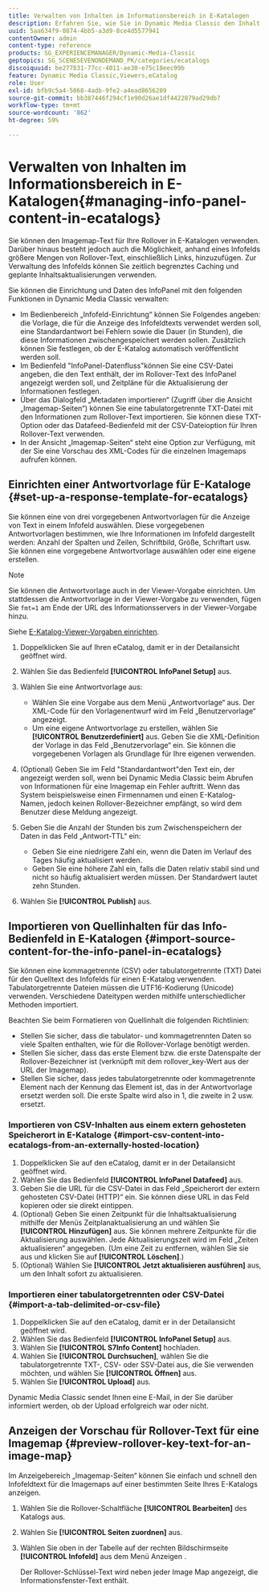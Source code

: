 ```yaml
---
title: Verwalten von Inhalten im Informationsbereich in E-Katalogen
description: Erfahren Sie, wie Sie in Dynamic Media Classic den Inhalt des Info-Bedienfelds in E-Katalogen verwalten.
uuid: 5aa634f9-0874-4bb5-a3d9-8ce4d5577941
contentOwner: admin
content-type: reference
products: SG_EXPERIENCEMANAGER/Dynamic-Media-Classic
geptopics: SG_SCENESEVENONDEMAND_PK/categories/ecatalogs
discoiquuid: be277831-77cc-4011-ae30-e75c18eec99b
feature: Dynamic Media Classic,Viewers,eCatalog
role: User
exl-id: bfb9c5a4-5068-4adb-9fe2-a4ead8656289
source-git-commit: bb387446f294cf1e90d26ae1df4422879ad29db7
workflow-type: tm+mt
source-wordcount: '862'
ht-degree: 59%

---
```


# Verwalten von Inhalten im Informationsbereich in E-Katalogen{#managing-info-panel-content-in-ecatalogs}

Sie können den Imagemap-Text für Ihre Rollover in E-Katalogen verwenden. Darüber hinaus besteht jedoch auch die Möglichkeit, anhand eines Infofelds größere Mengen von Rollover-Text, einschließlich Links, hinzuzufügen. Zur Verwaltung des Infofelds können Sie zeitlich begrenztes Caching und geplante Inhaltsaktualisierungen verwenden.

Sie können die Einrichtung und Daten des InfoPanel mit den folgenden Funktionen in Dynamic Media Classic verwalten:

* Im Bedienbereich „Infofeld-Einrichtung“ können Sie Folgendes angeben: die Vorlage, die für die Anzeige des Infofeldtexts verwendet werden soll, eine Standardantwort bei Fehlern sowie die Dauer (in Stunden), die diese Informationen zwischengespeichert werden sollen. Zusätzlich können Sie festlegen, ob der E-Katalog automatisch veröffentlicht werden soll.
* Im Bedienfeld &quot;InfoPanel-Datenfluss&quot;können Sie eine CSV-Datei angeben, die den Text enthält, der im Rollover-Text des InfoPanel angezeigt werden soll, und Zeitpläne für die Aktualisierung der Informationen festlegen.
* Über das Dialogfeld „Metadaten importieren“ (Zugriff über die Ansicht „Imagemap-Seiten“) können Sie eine tabulatorgetrennte TXT-Datei mit den Informationen zum Rollover-Text importieren. Sie können diese TXT-Option oder das Datafeed-Bedienfeld mit der CSV-Dateioption für Ihren Rollover-Text verwenden.
* In der Ansicht „Imagemap-Seiten“ steht eine Option zur Verfügung, mit der Sie eine Vorschau des XML-Codes für die einzelnen Imagemaps aufrufen können.

## Einrichten einer Antwortvorlage für E-Kataloge {#set-up-a-response-template-for-ecatalogs}

Sie können eine von drei vorgegebenen Antwortvorlagen für die Anzeige von Text in einem Infofeld auswählen. Diese vorgegebenen Antwortvorlagen bestimmen, wie Ihre Informationen im Infofeld dargestellt werden: Anzahl der Spalten und Zeilen, Schriftbild, Größe, Schriftart usw. Sie können eine vorgegebene Antwortvorlage auswählen oder eine eigene erstellen.

>[!NOTE]
>
>Sie können die Antwortvorlage auch in der Viewer-Vorgabe einrichten. Um stattdessen die Antwortvorlage in der Viewer-Vorgabe zu verwenden, fügen Sie `fmt=1` am Ende der URL des Informationsservers in der Viewer-Vorgabe hinzu.
>
>Siehe [E-Katalog-Viewer-Vorgaben einrichten](setting-ecatalog-viewer-presets.md#setting_up_ecatalog_viewer_presets).

1. Doppelklicken Sie auf Ihren eCatalog, damit er in der Detailansicht geöffnet wird.
1. Wählen Sie das Bedienfeld **[!UICONTROL InfoPanel Setup]** aus.
1. Wählen Sie eine Antwortvorlage aus:

   * Wählen Sie eine Vorgabe aus dem Menü „Antwortvorlage“ aus. Der XML-Code für den Vorlagenentwurf wird im Feld „Benutzervorlage“ angezeigt.
   * Um eine eigene Antwortvorlage zu erstellen, wählen Sie **[!UICONTROL Benutzerdefiniert]** aus. Geben Sie die XML-Definition der Vorlage in das Feld „Benutzervorlage“ ein. Sie können die vorgegebenen Vorlagen als Grundlage für Ihre eigenen verwenden. 

1. (Optional) Geben Sie im Feld &quot;Standardantwort&quot;den Text ein, der angezeigt werden soll, wenn bei Dynamic Media Classic beim Abrufen von Informationen für eine Imagemap ein Fehler auftritt. Wenn das System beispielsweise einen Firmennamen und einen E-Katalog-Namen, jedoch keinen Rollover-Bezeichner empfängt, so wird dem Benutzer diese Meldung angezeigt.
1. Geben Sie die Anzahl der Stunden bis zum Zwischenspeichern der Daten in das Feld „Antwort-TTL“ ein:

   * Geben Sie eine niedrigere Zahl ein, wenn die Daten im Verlauf des Tages häufig aktualisiert werden.
   * Geben Sie eine höhere Zahl ein, falls die Daten relativ stabil sind und nicht so häufig aktualisiert werden müssen. Der Standardwert lautet zehn Stunden.

1. Wählen Sie **[!UICONTROL Publish]** aus.

## Importieren von Quellinhalten für das Info-Bedienfeld in E-Katalogen {#import-source-content-for-the-info-panel-in-ecatalogs}

Sie können eine kommagetrennte (CSV) oder tabulatorgetrennte (TXT) Datei für den Quelltext des Infofelds für einen E-Katalog verwenden. Tabulatorgetrennte Dateien müssen die UTF16-Kodierung (Unicode) verwenden. Verschiedene Dateitypen werden mithilfe unterschiedlicher Methoden importiert.

Beachten Sie beim Formatieren von Quellinhalt die folgenden Richtlinien:

* Stellen Sie sicher, dass die tabulator- und kommagetrennten Daten so viele Spalten enthalten, wie für die Rollover-Vorlage benötigt werden.
* Stellen Sie sicher, dass das erste Element bzw. die erste Datenspalte der Rollover-Bezeichner ist (verknüpft mit dem rollover_key-Wert aus der URL der Imagemap).
* Stellen Sie sicher, dass jedes tabulatorgetrennte oder kommagetrennte Element nach der Kennung das Element ist, das in der Antwortvorlage ersetzt werden soll. Die erste Spalte wird also in $1$, die zweite in $2$ usw. ersetzt.

### Importieren von CSV-Inhalten aus einem extern gehosteten Speicherort in E-Kataloge {#import-csv-content-into-ecatalogs-from-an-externally-hosted-location}

1. Doppelklicken Sie auf den eCatalog, damit er in der Detailansicht geöffnet wird.
1. Wählen Sie das Bedienfeld **[!UICONTROL InfoPanel Datafeed]** aus.
1. Geben Sie die URL für die CSV-Datei in das Feld „Speicherort der extern gehosteten CSV-Datei (HTTP)“ ein. Sie können diese URL in das Feld kopieren oder sie direkt eintippen.
1. (Optional) Geben Sie einen Zeitpunkt für die Inhaltsaktualisierung mithilfe der Menüs Zeitplanaktualisierung an und wählen Sie **[!UICONTROL Hinzufügen]** aus. Sie können mehrere Zeitpunkte für die Aktualisierung auswählen. Jede Aktualisierungszeit wird im Feld „Zeiten aktualisieren“ angegeben. (Um eine Zeit zu entfernen, wählen Sie sie aus und klicken Sie auf **[!UICONTROL Löschen]**.)
1. (Optional) Wählen Sie **[!UICONTROL Jetzt aktualisieren ausführen]** aus, um den Inhalt sofort zu aktualisieren.

### Importieren einer tabulatorgetrennten oder CSV-Datei {#import-a-tab-delimited-or-csv-file}

<!-- 

Comment Type: remark
Last Modified By: unknown unknown 
Last Modified Date: 

<p>SR changed this section 10/23/2012</p>

 -->

1. Doppelklicken Sie auf den eCatalog, damit er in der Detailansicht geöffnet wird.
1. Wählen Sie das Bedienfeld **[!UICONTROL InfoPanel Setup]** aus.
1. Wählen Sie **[!UICONTROL S7Info Content]** hochladen.
1. Wählen Sie **[!UICONTROL Durchsuchen]**, wählen Sie die tabulatorgetrennte TXT-, CSV- oder SSV-Datei aus, die Sie verwenden möchten, und wählen Sie **[!UICONTROL Öffnen]** aus.
1. Wählen Sie **[!UICONTROL Upload]** aus.

Dynamic Media Classic sendet Ihnen eine E-Mail, in der Sie darüber informiert werden, ob der Upload erfolgreich war oder nicht.

## Anzeigen der Vorschau für Rollover-Text für eine Imagemap {#preview-rollover-key-text-for-an-image-map}

Im Anzeigebereich „Imagemap-Seiten“ können Sie einfach und schnell den Infofeldtext für die Imagemaps auf einer bestimmten Seite Ihres E-Katalogs anzeigen.

1. Wählen Sie die Rollover-Schaltfläche **[!UICONTROL Bearbeiten]** des Katalogs aus.
1. Wählen Sie **[!UICONTROL Seiten zuordnen]** aus.
1. Wählen Sie oben in der Tabelle auf der rechten Bildschirmseite **[!UICONTROL Infofeld]** aus dem Menü Anzeigen .

   Der Rollover-Schlüssel-Text wird neben jeder Image Map angezeigt, die Informationsfenster-Text enthält.
